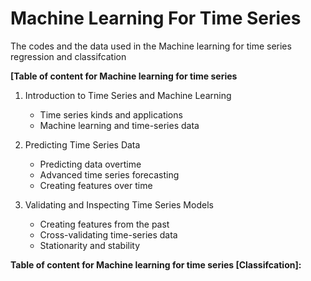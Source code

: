 # Machine Learning For Time Series 

The codes and the data used in the Machine learning for time series regression and classifcation

**[Table of content for Machine learning for time series**
1. Introduction to Time Series and Machine Learning
   - Time series kinds and applications
   - Machine learning and time-series data

2. Predicting Time Series Data
    - Predicting data overtime
    - Advanced time series forecasting
    - Creating features over time

3. Validating and Inspecting Time Series Models
    - Creating features from the past
    - Cross-validating time-series data
    - Stationarity and stability

**Table of content for Machine learning for time series [Classifcation]:**


